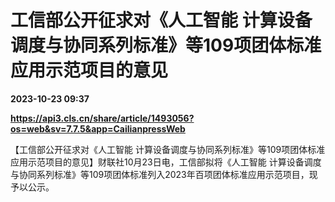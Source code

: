 # 工信部公开征求对《人工智能 计算设备调度与协同系列标准》等109项团体标准应用示范项目的意见

**2023-10-23 09:37**

**https://api3.cls.cn/share/article/1493056?os=web&sv=7.7.5&app=CailianpressWeb**

【工信部公开征求对《人工智能 计算设备调度与协同系列标准》等109项团体标准应用示范项目的意见】财联社10月23日电，工信部拟将《人工智能 计算设备调度与协同系列标准》等109项团体标准列入2023年百项团体标准应用示范项目，现予以公示。